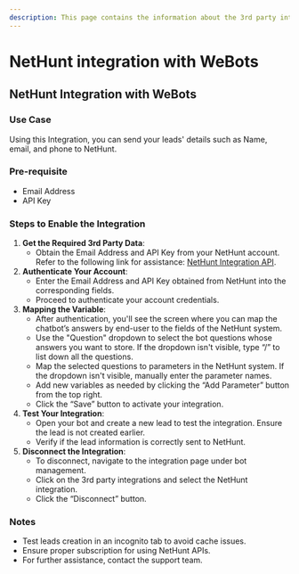 ```yaml
---
description: This page contains the information about the 3rd party integrations.
---
```


# NetHunt integration with WeBots

## NetHunt Integration with WeBots

### Use Case

Using this Integration, you can send your leads' details such as Name, email, and phone to NetHunt.

### Pre-requisite

* Email Address
* API Key

### Steps to Enable the Integration

1. **Get the Required 3rd Party Data**:
   * Obtain the Email Address and API Key from your NetHunt account. Refer to the following link for assistance: [NetHunt Integration API](https://nethunt.com/integration-api).
2. **Authenticate Your Account**:
   * Enter the Email Address and API Key obtained from NetHunt into the corresponding fields.
   * Proceed to authenticate your account credentials.
3. **Mapping the Variable**:
   * After authentication, you'll see the screen where you can map the chatbot’s answers by end-user to the fields of the NetHunt system.
   * Use the "Question" dropdown to select the bot questions whose answers you want to store. If the dropdown isn't visible, type “/” to list down all the questions.
   * Map the selected questions to parameters in the NetHunt system. If the dropdown isn't visible, manually enter the parameter names.
   * Add new variables as needed by clicking the “Add Parameter” button from the top right.
   * Click the “Save” button to activate your integration.
4. **Test Your Integration**:
   * Open your bot and create a new lead to test the integration. Ensure the lead is not created earlier.
   * Verify if the lead information is correctly sent to NetHunt.
5. **Disconnect the Integration**:
   * To disconnect, navigate to the integration page under bot management.
   * Click on the 3rd party integrations and select the NetHunt integration.
   * Click the “Disconnect” button.

### Notes

* Test leads creation in an incognito tab to avoid cache issues.
* Ensure proper subscription for using NetHunt APIs.
* For further assistance, contact the support team.
